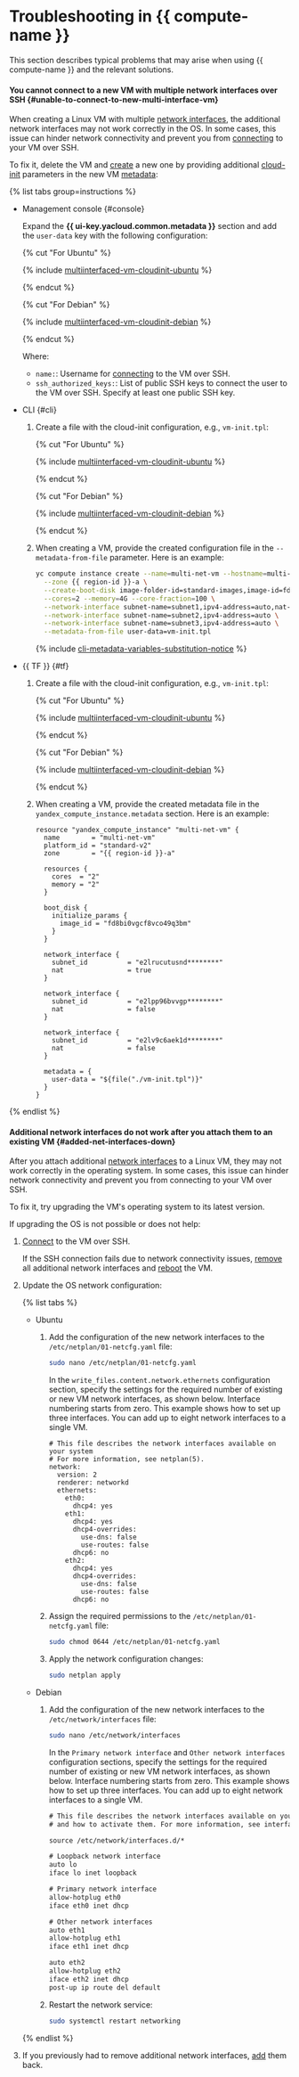# Troubleshooting in {{ compute-name }}

This section describes typical problems that may arise when using {{ compute-name }} and the relevant solutions.

#### You cannot connect to a new VM with multiple network interfaces over SSH {#unable-to-connect-to-new-multi-interface-vm}

When creating a Linux VM with multiple [network interfaces](../../compute/concepts/network.md), the additional network interfaces may not work correctly in the OS. In some cases, this issue can hinder network connectivity and prevent you from [connecting](../../compute/operations/vm-connect/ssh.md) to your VM over SSH.

To fix it, delete the VM and [create](../../compute/operations/vm-create/create-linux-vm.md) a new one by providing additional [cloud-init](https://cloud-init.io) parameters in the new VM [metadata](../../compute/concepts/vm-metadata.md#keys-processed-in-public-images):

{% list tabs group=instructions %}

- Management console {#console}

  Expand the **{{ ui-key.yacloud.common.metadata }}** section and add the `user-data` key with the following configuration:

  {% cut "For Ubuntu" %}

  {% include [multiinterfaced-vm-cloudinit-ubuntu](../../_includes/compute/multiinterfaced-vm-cloudinit-ubuntu.md) %}

  {% endcut %}

  {% cut "For Debian" %}

  {% include [multiinterfaced-vm-cloudinit-debian](../../_includes/compute/multiinterfaced-vm-cloudinit-debian.md) %}

  {% endcut %}

  Where:
  * `name:`: Username for [connecting](../../compute/operations/vm-connect/ssh.md) to the VM over SSH.
  * `ssh_authorized_keys:`: List of public SSH keys to connect the user to the VM over SSH. Specify at least one public SSH key.

- CLI {#cli}

  1. Create a file with the cloud-init configuration, e.g., `vm-init.tpl`:

      {% cut "For Ubuntu" %}

      {% include [multiinterfaced-vm-cloudinit-ubuntu](../../_includes/compute/multiinterfaced-vm-cloudinit-ubuntu.md) %}

      {% endcut %}

      {% cut "For Debian" %}

      {% include [multiinterfaced-vm-cloudinit-debian](../../_includes/compute/multiinterfaced-vm-cloudinit-debian.md) %}

      {% endcut %}

  1. When creating a VM, provide the created configuration file in the `--metadata-from-file` parameter. Here is an example:

      ```bash
      yc compute instance create --name=multi-net-vm --hostname=multi-net-vm \
        --zone {{ region-id }}-a \
        --create-boot-disk image-folder-id=standard-images,image-id=fd8bi0vgcf8vco49q3bm \
        --cores=2 --memory=4G --core-fraction=100 \
        --network-interface subnet-name=subnet1,ipv4-address=auto,nat-ip-version=ipv4 \
        --network-interface subnet-name=subnet2,ipv4-address=auto \
        --network-interface subnet-name=subnet3,ipv4-address=auto \
        --metadata-from-file user-data=vm-init.tpl
      ```

      {% include [cli-metadata-variables-substitution-notice](../../_includes/compute/create/cli-metadata-variables-substitution-notice.md) %}

- {{ TF }} {#tf}

  1. Create a file with the cloud-init configuration, e.g., `vm-init.tpl`:

      {% cut "For Ubuntu" %}

      {% include [multiinterfaced-vm-cloudinit-ubuntu](../../_includes/compute/multiinterfaced-vm-cloudinit-ubuntu.md) %}

      {% endcut %}

      {% cut "For Debian" %}

      {% include [multiinterfaced-vm-cloudinit-debian](../../_includes/compute/multiinterfaced-vm-cloudinit-debian.md) %}

      {% endcut %}

  1. When creating a VM, provide the created metadata file in the `yandex_compute_instance.metadata` section. Here is an example:

      ```hcl
      resource "yandex_compute_instance" "multi-net-vm" {
        name        = "multi-net-vm"
        platform_id = "standard-v2"
        zone        = "{{ region-id }}-a"
       
        resources {
          cores  = "2"
          memory = "2"
        }

        boot_disk {
          initialize_params {
            image_id = "fd8bi0vgcf8vco49q3bm"
          }
        }

        network_interface {
          subnet_id          = "e2lrucutusnd********"
          nat                = true
        }

        network_interface {
          subnet_id          = "e2lpp96bvvgp********"
          nat                = false
        }

        network_interface {
          subnet_id          = "e2lv9c6aek1d********"
          nat                = false
        }

        metadata = {
          user-data = "${file("./vm-init.tpl")}"
        }
      }
      ```

{% endlist %}

#### Additional network interfaces do not work after you attach them to an existing VM {#added-net-interfaces-down}

After you attach additional [network interfaces](../../compute/concepts/network.md) to a Linux VM, they may not work correctly in the operating system. In some cases, this issue can hinder network connectivity and prevent you from connecting to your VM over SSH.

To fix it, try upgrading the VM's operating system to its latest version.

If upgrading the OS is not possible or does not help:

1. [Connect](../../compute/operations/vm-connect/ssh.md) to the VM over SSH.

    If the SSH connection fails due to network connectivity issues, [remove](../../compute/operations/vm-control/detach-network-interface.md) all additional network interfaces and [reboot](../../compute/operations/vm-control/vm-stop-and-start.md#restart) the VM.

1. Update the OS network configuration:

    {% list tabs %}

    - Ubuntu

      1. Add the configuration of the new network interfaces to the `/etc/netplan/01-netcfg.yaml` file:
      
          ```bash
          sudo nano /etc/netplan/01-netcfg.yaml
          ```

          In the `write_files.content.network.ethernets` configuration section, specify the settings for the required number of existing or new VM network interfaces, as shown below. Interface numbering starts from zero. This example shows how to set up three interfaces. You can add up to eight network interfaces to a single VM.

          ```
          # This file describes the network interfaces available on your system
          # For more information, see netplan(5).
          network:
            version: 2
            renderer: networkd
            ethernets:
              eth0:
                dhcp4: yes
              eth1:
                dhcp4: yes
                dhcp4-overrides:
                  use-dns: false
                  use-routes: false
                dhcp6: no
              eth2:
                dhcp4: yes
                dhcp4-overrides:
                  use-dns: false
                  use-routes: false
                dhcp6: no
          ```

      1. Assign the required permissions to the `/etc/netplan/01-netcfg.yaml` file:

          ```bash
          sudo chmod 0644 /etc/netplan/01-netcfg.yaml
          ```

      1. Apply the network configuration changes:

          ```bash
          sudo netplan apply
          ```

    - Debian

      1. Add the configuration of the new network interfaces to the `/etc/network/interfaces` file:
      
          ```bash
          sudo nano /etc/network/interfaces
          ```
      
          In the `Primary network interface` and `Other network interfaces` configuration sections, specify the settings for the required number of existing or new VM network interfaces, as shown below. Interface numbering starts from zero. This example shows how to set up three interfaces. You can add up to eight network interfaces to a single VM.

          ```txt
          # This file describes the network interfaces available on your system
          # and how to activate them. For more information, see interfaces(5).

          source /etc/network/interfaces.d/*

          # Loopback network interface
          auto lo
          iface lo inet loopback

          # Primary network interface
          allow-hotplug eth0
          iface eth0 inet dhcp

          # Other network interfaces
          auto eth1
          allow-hotplug eth1
          iface eth1 inet dhcp

          auto eth2
          allow-hotplug eth2
          iface eth2 inet dhcp
          post-up ip route del default
          ```

      1. Restart the network service:

          ```bash
          sudo systemctl restart networking
          ```

    {% endlist %}

1. If you previously had to remove additional network interfaces, [add](../../compute/operations/vm-control/attach-network-interface.md) them back.